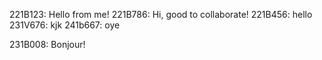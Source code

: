 221B123: Hello from me!
221B786: Hi, good to collaborate!
221B456: hello
231V676: kjk
241b667: oye

231B008: Bonjour!


